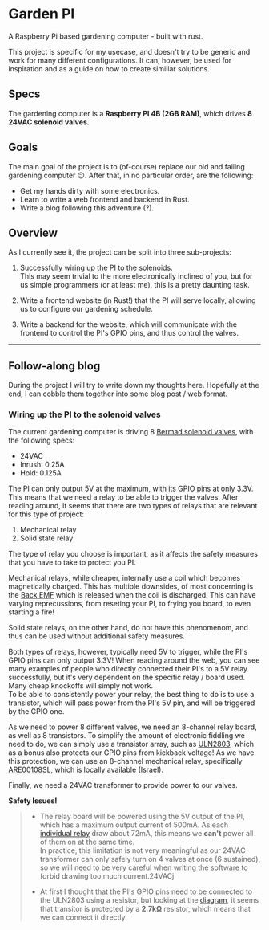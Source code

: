 # Garden PI
A Raspberry Pi based gardening computer - built with rust.

This project is specific for my usecase, and doesn't try to be generic and work for many different configurations. It can, however, be used for inspiration and as a guide on how to create similiar solutions.

## Specs
The gardening computer is a **Raspberry PI 4B (2GB RAM)**, which drives **8 24VAC solenoid valves**.


## Goals
The main goal of the project is to (of-course) replace our old and failing gardening computer :wink:.
After that, in no particular order, are the following:
* Get my hands dirty with some electronics.
* Learn to write a web frontend and backend in Rust.
* Write a blog following this adventure (?).

## Overview
As I currently see it, the project can be split into three sub-projects:

1. Successfully wiring up the PI to the solenoids.  
This may seem trivial to the more electronically inclined of you, but for us simple programmers (or at least me), this is a pretty daunting task. 

2. Write a frontend website (in Rust!) that the PI will serve locally, allowing us to configure our gardening schedule.

3. Write a backend for the website, which will communicate with the frontend to control the PI's GPIO pins, and thus control the valves.

---

## Follow-along blog
During the project I will try to write down my thoughts here. Hopefully at the end, I can cobble them together into some blog post / web format.

### Wiring up the PI to the solenoid valves
The current gardening computer is driving 8 [Bermad solenoid valves](https://www.bermad.com/product/s-390-2w-2/), with the following specs:
* 24VAC 
* Inrush: 0.25A
* Hold: 0.125A

The PI can only output 5V at the maximum, with its GPIO pins at only 3.3V. This means that we need a relay to be able to trigger the valves.
After reading around, it seems that there are two types of relays that are relevant for this type of project:

1. Mechanical relay
2. Solid state relay

The type of relay you choose is important, as it affects the safety measures that you have to take to protect you PI.

Mechanical relays, while cheaper, internally use a coil which becomes magnetically charged. This has multiple downsides, of most concerning is the [Back EMF](https://www.embedded.com/back-emf-and-snubber/) which is released when the coil is discharged. This can have varying reprecussions, from reseting your PI, to frying you board, to even starting a fire!

Solid state relays, on the other hand, do not have this phenomenom, and thus can be used without additional safety measures.

Both types of relays, however, typically need 5V to trigger, while the PI's GPIO pins can only output 3.3V! When reading around the web, you can see many examples of people who directly connected their PI's to a 5V relay successfully, but it's very dependent on the specific relay / board used. Many cheap knockoffs will simply not work.  
To be able to consistently power your relay, the best thing to do is to use a transistor, which will pass power from the PI's 5V pin, and will be triggered by the GPIO one.

As we need to power 8 different valves, we need an 8-channel relay board, as well as 8 transistors. To simplify the amount of electronic fiddling we need to do, we can simply use a transistor array, such as [ULN2803](https://www.theengineeringprojects.com/2018/10/introduction-to-uln2803.html), which as a bonus also protects our GPIO pins from kickback voltage!
As we have this protection, we can use an 8-channel mechanical relay, specifically [ARE00108SL](https://rlx.sk/en/various-boards/3321-8-channel-relay-module-10a-er-are00108sl.html), which is locally available (Israel).

Finally, we need a 24VAC transformer to provide power to our valves.

**Safety Issues!**  
> * The relay board will be powered using the 5V output of the PI, which has a maximum output current of 500mA. As each [individual relay](https://datasheetspdf.com/pdf-file/720556/Songle/SRD-05VDC-SL-C/1) draw about 72mA, this means we **can't** power all of them on at the same time.  
> In practice, this limitation is not very meaningful as our 24VAC transformer can only safely turn on 4 valves at once (6 sustained), so we will need to be very careful when writing the software to forbid drawing too much current.24VACj
>
> * At first I thought that the PI's GPIO pins need to be connected to the ULN2803 using a resistor, but looking at the [diagram](https://www.ti.com/lit/ds/symlink/uln2803a.pdf?ts=1597840871187&ref_url=https%253A%252F%252Fwww.google.com%252F), it seems that transitor is protected by a **2.7kΩ** resistor, which means that we can connect it directly.
